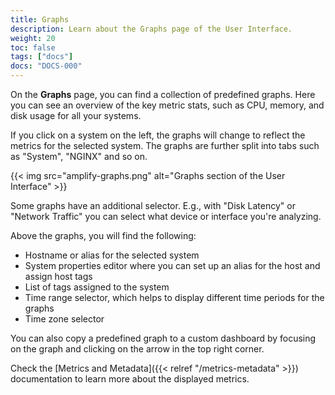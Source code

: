 ```yaml
---
title: Graphs
description: Learn about the Graphs page of the User Interface.
weight: 20
toc: false
tags: ["docs"]
docs: "DOCS-000"
---
```


 On the **Graphs** page, you can find a collection of predefined graphs. Here you can see an overview of the key metric stats, such as CPU, memory, and disk usage for all your systems.

If you click on a system on the left, the graphs will change to reflect the metrics for the selected system. The graphs are further split into tabs such as "System", "NGINX" and so on.

{{< img src="amplify-graphs.png" alt="Graphs section of the User Interface" >}}

Some graphs have an additional selector. E.g., with "Disk Latency" or "Network Traffic" you can select what device or interface you're analyzing.

Above the graphs, you will find the following:

  * Hostname or alias for the selected system
  * System properties editor where you can set up an alias for the host and assign host tags
  * List of tags assigned to the system
  * Time range selector, which helps to display different time periods for the graphs
  * Time zone selector

You can also copy a predefined graph to a custom dashboard by focusing on the graph and clicking on the arrow in the top right corner.

Check the [Metrics and Metadata]({{< relref "/metrics-metadata" >}}) documentation to learn more about the displayed metrics.
